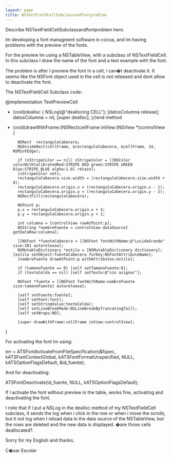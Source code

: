 ```yaml
---
layout: page
title: NSTextFieldCellSubclassandfontproblem
---
```


Describe NSTextFieldCellSubclassandfontproblem here.



Im developing a font managment software in cocoa, and im having problems with the preview of the fonts.

For the preview Im using a NSTableView, with a subclass of NSTextFieldCell. In this subclass I draw the name of the font and a text example with the font.

The problem is after I preview the font in a cell, i can�t deactivate it. It seems like the NSFont object used in the cell is not released and dont allow to deactivate the font.

The NSTextFieldCell Subclass code:

    

@implementation TextPreviewCell

- (void)dealloc {
	NSLog(@"deallocing CELL");
	[datosColumna release];
	datosColumna = nil;
        [super dealloc];
}//end method

- (void)drawWithFrame:(NSRect)cellFrame inView:(NSView *)controlView {
        
		NSRect	rectanguloCabecera;
		NSDivideRect(cellFrame, &rectanguloCabecera, &cellFrame, 14, NSMinYEdge);
		
		if (sStripeColor == nil) sStripeColor = [[NSColor colorWithCalibratedRed:STRIPE_RED green:STRIPE_GREEN blue:STRIPE_BLUE alpha:1.0] retain];
		[sStripeColor set];
		rectanguloCabecera.size.width = (rectanguloCabecera.size.width + 8);
		rectanguloCabecera.origin.x = (rectanguloCabecera.origin.x - 1);
		rectanguloCabecera.origin.y = (rectanguloCabecera.origin.y - 2);
   		NSRectFill(rectanguloCabecera);
		
		NSPoint p;
		p.x = rectanguloCabecera.origin.x + 3;
		p.y = rectanguloCabecera.origin.y + 1;
		
		int columna = [controlView rowAtPoint:p];
		NSString *nombreFuente = controlView dataSource] getDataRow:columna];
		
		[[NSFont *fuenteCabecera = [[NSFont fontWithName:@"LucidaGrande" size:10] autorelease];
		NSMutableDictionary *estilo = [NSMutableDictionary dictionary]; [estilo setObject:fuenteCabecera forKey:NSFontAttributeName];
		[nombreFuente drawAtPoint:p withAttributes:estilo];
		
		if (tamanoFuente == 0) [self setTamanoFuente:8];
		if (textoCelda == nil) [self setTexto:@"sin asignar"];
		
		NSFont *fuente = [[NSFont fontWithName:nombreFuente size:tamanoFuente] autorelease];
		
		[self setFuente:fuente];
		[self setFont:font];
		[self setStringValue:textoCelda];
		[self setLineBreakMode:NSLineBreakByTruncatingTail];
		[self setWraps:NO];
	
		[super drawWithFrame:cellFrame inView:controlView];

}



For activating the font Im using: 

    
err = ATSFontActivateFromFileSpecification(&fspec, kATSFontContextGlobal, kATSFontFormatUnspecified, NULL, kATSOptionFlagsDefault, &id_fuente);


And for deactivating: 

    
ATSFontDeactivate(id_fuente, NULL, kATSOptionFlagsDefault);


If I activate the font without preview in the table, works fine, activating and deactivating the font.

I note that if I put a NSLog in the dealloc method of my NSTextFieldCell subclass, it sends the log when i click in the row or when i move the scrolls, but it not log when I 
reload data in the data source of the NSTableView, but the rows are deleted and the new data is displayed. �are those cells deallocated?.

Sorry for my English and thanks.

C�sar Escolar

